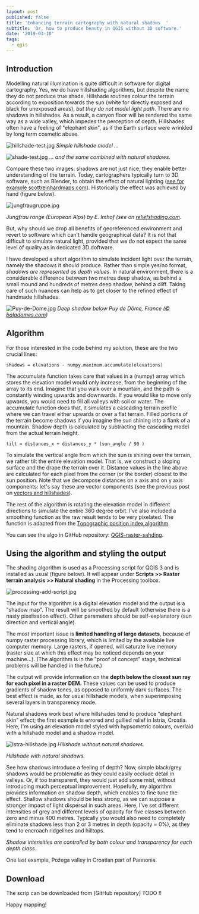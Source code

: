 ```yaml
---
layout: post
published: false
title: 'Enhancing terrain cartography with natural shadows  '
subtitle: 'Or, how to produce beauty in QGIS without 3D software.'
date: '2019-03-10'
tags:
  - qgis
---
```


## Introduction
Modelling natural illumination is quite difficult in software for digital cartography. Yes, we do have hillshading algorithms, but despite the name they do not produce true shade. Hillshade routines colour the terrain according to exposition towards the sun (white for directly exposed and black for unexposed areas),  *but they do not model light path*. There are no shadows in hillshades. As a result, a canyon floor will be rendered the same way as a wide valley, which impedes the perception of depth. Hillshades often have a feeling of "elephant skin", as if the Earth surface were wrinkled by long term cosmetic abuse.

![hillshade-test.jpg]({{site.baseurl}}/figures/hillshade-test.jpg)
*Simple hillshade model ...*

![shade-test.jpg]({{site.baseurl}}/figures/shade-test.jpg)
*... and the same combined with natural shadows.*

Compare these two images: shadows are not just nice, they enable better understanding of the terrain. Today, cartographers typically turn to 3D software, such as Blender, to obtain the effect of natural lighting ([see for example scottreinhardmaps.com](https://www.scottreinhardmaps.com/shop)). Historically the effect was achieved by hand (figure below).

![jungfraugruppe.jpg]({{site.baseurl}}/figures/jungfraugruppe.jpg)

*Jungfrau range (European Alps) by E. Imhof (see on [reliefshading.com]( http://www.reliefshading.com/examples/jungfrau/).*

But, why should we drop all benefits of georeferenced environment and revert to software which can't handle geographical data? It is not that difficult to simulate natural light, provided that we do not expect the same level of quality as in dedicated 3D doftware. 

I have developed a short algorithm to simulate incident light over the terrain, namely the shadows it should produce. Rather than simple yes/no format, *shadows are represented as depth values*. In natural environment, there is a considerable difference between two metres deep shadow, as behind a small mound and hundreds of metres deep shadow, behind a cliff. Taking care of such nuances can help as to get closer to the refined effect of handmade hillshades.

![Puy-de-Dome.jpg]({{site.baseurl}}/figures/Puy-de-Dome.jpg)
*Deep shadow below Puy de Dôme, France ([© baladomes.com](http://www.baladomes.com))*

## Algorithm

For those interested in the code behind my solution, these are the two crucial lines: 

```
shadows = elevations - numpy.maximum.accumulate(elevations)
``` 

The accumulate function takes care that values in a (numpy) array which stores the elevation model would only increase, from the beginning of the array to its end. Imagine that you walk over a mountain, and the path is constantly winding upwards and downwards. If you would like to move only upwards, you would need to fill all valleys with soil or water. The accumulate function does that, it simulates a cascading terrain profile where we can travel either upwards or over a flat terrain. Filled portions of the terrain become shadows if you imagine the sun shining into a flank of a mountain. Shadow depth is calculated by subtracting the cascading model from the actual terrain height.    

```
tilt = distances_x + distances_y * (sun_angle / 90 )  
```

To simulate the vertical angle from which the sun is shining over the terrain, we rather tilt the entire elevation model. That is, we construct a sloping surface and the drape the terrain over it. Distance values in the line above are calculated for each pixel from the corner (or the border) closest to the sun position. Note that we decompose distances on x axis and on y axis components: let's say these are vector components (see the previous post on [vectors and hillshades]( https://landscapearchaeology.org/2018/lidar-hillshade/)). 

The rest of the algorithm is rotating the elevation model in different directions to simulate the entire 360 degree orbit. I’ve also included a smoothing function as the raw result tends to be very pixelated. The function is adapted from the [Topographic position index algorithm]( https://landscapearchaeology.org/2019/tpi/).

You can see the algo in GitHub repository: [QGIS-raster-sahding](https://github.com/zoran-cuckovic/QGIS-raster-shading).

## Using the algorithm and styling the output

The shading algorithm is used as a Processing script for QGIS 3 and is installed as usual (figure below). It will appear under **Scripts >> Raster terrain analysis >> Natural shading** in the Processing toolbox.

![processing-add-script.jpg]({{site.baseurl}}/figures/processing-add-script.jpg)

The input for the algorithm is a digital elevation model and the output is a "shadow map". The result will be smoothed by default (otherwise there is a nasty pixelisation effect). Other parameters should be self-explanatory (sun direction and vertical angle).

The most important issue is **limited handling of large datasets**, because of numpy raster processing library, which is limited by the available live computer memory. Large rasters, if opened, will saturate live memory (raster size at which this effect may be noticed depends on your machine...). (The algorithm is in the "proof of concept" stage, technical problems will be handled in the future.)

The output will provide information on the **depth below the closest sun ray for each pixel in a raster DEM.** These values can be used to produce gradients of shadow tones, as opposed to uniformly dark surfaces. The best effect is made, as for usual hillshade models, when superimposing several layers in transparency mode. 

Natural shadows work best where hillshades tend to produce "elephant skin" effect; the first example is errored and gullied relief in Istria, Croatia. Here, I'm using an elevation model styled with hypsometric colours, overlaid with a hillshade model and a shadow model.  

![Istra-hillshade.jpg]({{site.baseurl}}/figures/Istra-hillshade.jpg)
*Hillshade without natural shadows.*

*Hillshade with natural shadows.*

See how shadows introduce a feeling of depth? Now, simple black/grey shadows would be problematic as they could easily occlude detail in valleys. Or, if too transparent, they would just add some mist, without introducing much perceptual improvement. Hopefully, my algorithm provides information on shadow depth, which enables to fine tune the effect. Shallow shadows should be less strong, as we can suppose a stronger impact of light dispersal in such areas. Here, I've set different intensities of grey and different levels of opacity for five classes between zero and minus 400 metres.  Typically you would also need to completely eliminate shadows less than 2 or 3 metres in depth (opacity = 0%), as they tend to encroach ridgelines and hilltops.

*Shadow intensities are controlled by both colour and transparency for each depth class.*

One last example, Požega valley in Croatian part of Pannonia.


## Download

The scrip can be downloaded from [GitHub repository]
TODO !!

Happy mapping!

